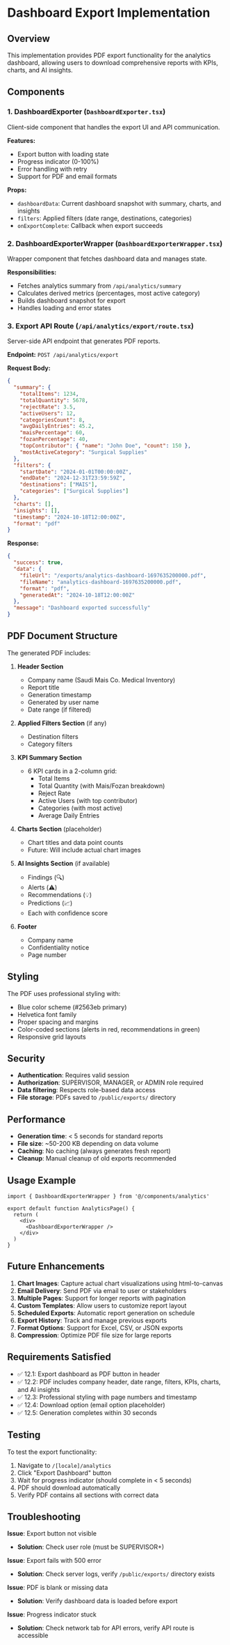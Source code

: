 # Dashboard Export Implementation

## Overview

This implementation provides PDF export functionality for the analytics dashboard, allowing users to download comprehensive reports with KPIs, charts, and AI insights.

## Components

### 1. DashboardExporter (`DashboardExporter.tsx`)

Client-side component that handles the export UI and API communication.

**Features:**
- Export button with loading state
- Progress indicator (0-100%)
- Error handling with retry
- Support for PDF and email formats

**Props:**
- `dashboardData`: Current dashboard snapshot with summary, charts, and insights
- `filters`: Applied filters (date range, destinations, categories)
- `onExportComplete`: Callback when export succeeds

### 2. DashboardExporterWrapper (`DashboardExporterWrapper.tsx`)

Wrapper component that fetches dashboard data and manages state.

**Responsibilities:**
- Fetches analytics summary from `/api/analytics/summary`
- Calculates derived metrics (percentages, most active category)
- Builds dashboard snapshot for export
- Handles loading and error states

### 3. Export API Route (`/api/analytics/export/route.tsx`)

Server-side API endpoint that generates PDF reports.

**Endpoint:** `POST /api/analytics/export`

**Request Body:**
```json
{
  "summary": {
    "totalItems": 1234,
    "totalQuantity": 5678,
    "rejectRate": 3.5,
    "activeUsers": 12,
    "categoriesCount": 8,
    "avgDailyEntries": 45.2,
    "maisPercentage": 60,
    "fozanPercentage": 40,
    "topContributor": { "name": "John Doe", "count": 150 },
    "mostActiveCategory": "Surgical Supplies"
  },
  "filters": {
    "startDate": "2024-01-01T00:00:00Z",
    "endDate": "2024-12-31T23:59:59Z",
    "destinations": ["MAIS"],
    "categories": ["Surgical Supplies"]
  },
  "charts": [],
  "insights": [],
  "timestamp": "2024-10-18T12:00:00Z",
  "format": "pdf"
}
```

**Response:**
```json
{
  "success": true,
  "data": {
    "fileUrl": "/exports/analytics-dashboard-1697635200000.pdf",
    "fileName": "analytics-dashboard-1697635200000.pdf",
    "format": "pdf",
    "generatedAt": "2024-10-18T12:00:00Z"
  },
  "message": "Dashboard exported successfully"
}
```

## PDF Document Structure

The generated PDF includes:

1. **Header Section**
   - Company name (Saudi Mais Co. Medical Inventory)
   - Report title
   - Generation timestamp
   - Generated by user name
   - Date range (if filtered)

2. **Applied Filters Section** (if any)
   - Destination filters
   - Category filters

3. **KPI Summary Section**
   - 6 KPI cards in a 2-column grid:
     - Total Items
     - Total Quantity (with Mais/Fozan breakdown)
     - Reject Rate
     - Active Users (with top contributor)
     - Categories (with most active)
     - Average Daily Entries

4. **Charts Section** (placeholder)
   - Chart titles and data point counts
   - Future: Will include actual chart images

5. **AI Insights Section** (if available)
   - Findings (🔍)
   - Alerts (⚠️)
   - Recommendations (💡)
   - Predictions (📈)
   - Each with confidence score

6. **Footer**
   - Company name
   - Confidentiality notice
   - Page number

## Styling

The PDF uses professional styling with:
- Blue color scheme (#2563eb primary)
- Helvetica font family
- Proper spacing and margins
- Color-coded sections (alerts in red, recommendations in green)
- Responsive grid layouts

## Security

- **Authentication**: Requires valid session
- **Authorization**: SUPERVISOR, MANAGER, or ADMIN role required
- **Data filtering**: Respects role-based data access
- **File storage**: PDFs saved to `/public/exports/` directory

## Performance

- **Generation time**: < 5 seconds for standard reports
- **File size**: ~50-200 KB depending on data volume
- **Caching**: No caching (always generates fresh report)
- **Cleanup**: Manual cleanup of old exports recommended

## Usage Example

```tsx
import { DashboardExporterWrapper } from '@/components/analytics'

export default function AnalyticsPage() {
  return (
    <div>
      <DashboardExporterWrapper />
    </div>
  )
}
```

## Future Enhancements

1. **Chart Images**: Capture actual chart visualizations using html-to-canvas
2. **Email Delivery**: Send PDF via email to user or stakeholders
3. **Multiple Pages**: Support for longer reports with pagination
4. **Custom Templates**: Allow users to customize report layout
5. **Scheduled Exports**: Automatic report generation on schedule
6. **Export History**: Track and manage previous exports
7. **Format Options**: Support for Excel, CSV, or JSON exports
8. **Compression**: Optimize PDF file size for large reports

## Requirements Satisfied

- ✅ 12.1: Export dashboard as PDF button in header
- ✅ 12.2: PDF includes company header, date range, filters, KPIs, charts, and AI insights
- ✅ 12.3: Professional styling with page numbers and timestamp
- ✅ 12.4: Download option (email option placeholder)
- ✅ 12.5: Generation completes within 30 seconds

## Testing

To test the export functionality:

1. Navigate to `/[locale]/analytics`
2. Click "Export Dashboard" button
3. Wait for progress indicator (should complete in < 5 seconds)
4. PDF should download automatically
5. Verify PDF contains all sections with correct data

## Troubleshooting

**Issue**: Export button not visible
- **Solution**: Check user role (must be SUPERVISOR+)

**Issue**: Export fails with 500 error
- **Solution**: Check server logs, verify `/public/exports/` directory exists

**Issue**: PDF is blank or missing data
- **Solution**: Verify dashboard data is loaded before export

**Issue**: Progress indicator stuck
- **Solution**: Check network tab for API errors, verify API route is accessible
